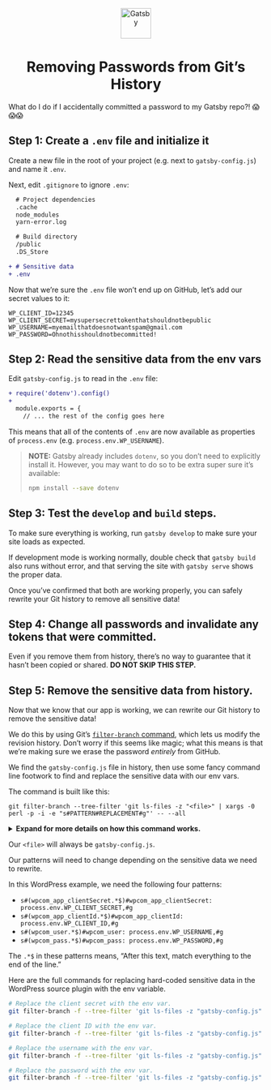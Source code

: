 <p align="center">
  <a href="https://www.gatsbyjs.org">
    <img alt="Gatsby" src="https://www.gatsbyjs.org/monogram.svg" width="60" />
  </a>
</p>
<h1 align="center">
  Removing Passwords from Git’s History
</h1>

What do I do if I accidentally committed a password to my Gatsby repo?! 😱😱😱

## Step 1: Create a `.env` file and initialize it

Create a new file in the root of your project (e.g. next to `gatsby-config.js`) and name it `.env`.

Next, edit `.gitignore` to ignore `.env`:

```diff
  # Project dependencies
  .cache
  node_modules
  yarn-error.log

  # Build directory
  /public
  .DS_Store

+ # Sensitive data
+ .env
```

Now that we’re sure the `.env` file won’t end up on GitHub, let’s add our secret values to it:

```env
WP_CLIENT_ID=12345
WP_CLIENT_SECRET=mysupersecrettokenthatshouldnotbepublic
WP_USERNAME=myemailthatdoesnotwantspam@gmail.com
WP_PASSWORD=Ohnothisshouldnotbecommitted!
```

## Step 2: Read the sensitive data from the env vars

Edit `gatsby-config.js` to read in the `.env` file:

```diff
+ require('dotenv').config()
+
  module.exports = {
    // ... the rest of the config goes here
```

This means that all of the contents of `.env` are now available as properties of `process.env` (e.g. `process.env.WP_USERNAME`).

> **NOTE:** Gatsby already includes `dotenv`, so you don’t need to explicitly install it. However, you may want to do so to be extra super sure it’s available:
>
> ```sh
> npm install --save dotenv
> ```

## Step 3: Test the `develop` and `build` steps.

To make sure everything is working, run `gatsby develop` to make sure your site loads as expected.

If development mode is working normally, double check that `gatsby build` also runs without error, and that serving the site with `gatsby serve` shows the proper data.

Once you’ve confirmed that both are working properly, you can safely rewrite your Git history to remove all sensitive data!

## Step 4: Change all passwords and invalidate any tokens that were committed.

Even if you remove them from history, there’s no way to guarantee that it hasn’t been copied or shared. **DO NOT SKIP THIS STEP.**

## Step 5: Remove the sensitive data from history.

Now that we know that our app is working, we can rewrite our Git history to remove the sensitive data!

We do this by using Git’s [`filter-branch` command](https://git-scm.com/docs/git-filter-branch), which lets us modify the revision history. Don’t worry if this seems like magic; what this means is that we’re making sure we erase the password _entirely_ from GitHub.

We find the `gatsby-config.js` file in history, then use some fancy command line footwork to find and replace the sensitive data with our env vars.

The command is built like this:

```
git filter-branch --tree-filter 'git ls-files -z "<file>" | xargs -0 perl -p -i -e "s#PATTERN#REPLACEMENT#g"' -- --all
```

<details>
  <summary><strong>Expand for more details on how this command works.</strong></summary>
<br />

To break that down a bit:

`git ls-files -z "<file>"` allows us to match a file or files using a pattern. In our case, we want to use `"gatsby-config.js"` to match just that file.

The resulting list of files is then [piped](http://tldp.org/HOWTO/Bash-Prog-Intro-HOWTO-4.html) to the next command.

`xargs -0 perl -p -i -e "s#PATTERN#REPLACEMENT#g"` uses [`xargs -0`](http://man7.org/linux/man-pages/man1/xargs.1.html) to get the input from `git ls-files` and run a regular expression find-and-replace inside it. We use [Perl Pie](http://technosophos.com/2009/05/21/perl-pie-if-you-only-learn-how-do-one-thing-perl-it.html) for this, which is a common way to handle find-and-replace actions from the command line.

The final command, while long and complex, is basically saying:

1. I want to rewrite history in the following files
2. Filter the files to rewrite down to only `gatsby-config.js`
3. Inside `gatsby-config.js`, I want to replace all instances of `PATTERN` with `REPLACEMENT`

</details>

Our `<file>` will always be `gatsby-config.js`.

Our patterns will need to change depending on the sensitive data we need to rewrite.

In this WordPress example, we need the following four patterns:

- `s#(wpcom_app_clientSecret.*$)#wpcom_app_clientSecret: process.env.WP_CLIENT_SECRET,#g`
- `s#(wpcom_app_clientId.*$)#wpcom_app_clientId: process.env.WP_CLIENT_ID,#g`
- `s#(wpcom_user.*$)#wpcom_user: process.env.WP_USERNAME,#g`
- `s#(wpcom_pass.*$)#wpcom_pass: process.env.WP_PASSWORD,#g`

The `.*$` in these patterns means, “After this text, match everything to the end of the line.”

Here are the full commands for replacing hard-coded sensitive data in the WordPress source plugin with the env variable.

```sh
# Replace the client secret with the env var.
git filter-branch -f --tree-filter 'git ls-files -z "gatsby-config.js" | xargs -0 perl -p -i -e "s#(wpcom_app_clientSecret.*$)#wpcom_app_clientSecret: process.env.WP_CLIENT_SECRET,#g"' -- --all

# Replace the client ID with the env var.
git filter-branch -f --tree-filter 'git ls-files -z "gatsby-config.js" | xargs -0 perl -p -i -e "s#(wpcom_app_clientId.*$)#wpcom_app_clientId: process.env.WP_CLIENT_ID,#g"' -- --all

# Replace the username with the env var.
git filter-branch -f --tree-filter 'git ls-files -z "gatsby-config.js" | xargs -0 perl -p -i -e "s#(wpcom_user.*$)#wpcom_user: process.env.WP_USERNAME,#g"' -- --all

# Replace the password with the env var.
git filter-branch -f --tree-filter 'git ls-files -z "gatsby-config.js" | xargs -0 perl -p -i -e "s#(wpcom_pass.*$)#wpcom_pass: process.env.WP_PASSWORD,#g"' -- --all
```
